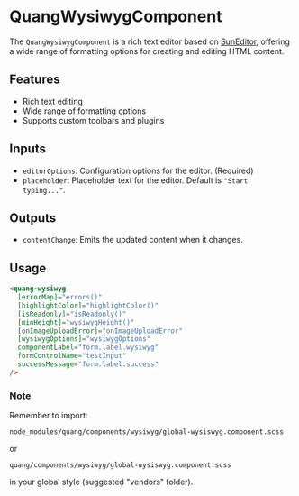# QuangWysiwygComponent

The `QuangWysiwygComponent` is a rich text editor based on [SunEditor](https://github.com/JiHong88/SunEditor), offering a wide range of formatting options for creating and editing HTML content.

## Features

- Rich text editing
- Wide range of formatting options
- Supports custom toolbars and plugins

## Inputs

- `editorOptions`: Configuration options for the editor. (Required)
- `placeholder`: Placeholder text for the editor. Default is `"Start typing..."`.

## Outputs

- `contentChange`: Emits the updated content when it changes.

## Usage

```html
<quang-wysiwyg
  [errorMap]="errors()"
  [highlightColor]="highlightColor()"
  [isReadonly]="isReadonly()"
  [minHeight]="wysiwygHeight()"
  [onImageUploadError]="onImageUploadError"
  [wysiwygOptions]="wysiwygOptions"
  componentLabel="form.label.wysiwyg"
  formControlName="testInput"
  successMessage="form.label.success"
/>
```

### Note

Remember to import:

`node_modules/quang/components/wysiwyg/global-wysiswyg.component.scss`

or

`quang/components/wysiwyg/global-wysiswyg.component.scss`

in your global style (suggested "vendors" folder).
